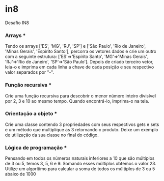 # in8
Desafio IN8

### Arrays *
Tendo os arrays ['ES', 'MG', 'RJ', 'SP'] e ['São Paulo', 'Rio de Janeiro', 'Minas Gerais', 'Espírito Santo'], percorra os vetores dados e crie um outro com a seguinte estrutura: ['ES'=>'Espírito Santo', 'MG'=>'Minas Gerais', 'RJ'=>'Rio de Janeiro', 'SP'=>'São Paulo']. Depois de criado terceiro vetor, leia-o e imprima em cada linha a chave de cada posição e seu respectivo valor separados por "-".

### Função recursiva *
Crie uma função recursiva para descobrir o menor número inteiro divisível por 2, 3 e 10 ao mesmo tempo. Quando encontrá-lo, imprima-o na tela.

### Orientação a objeto *
Crie uma classe contendo 3 propriedades com seus respectivos gets e sets e um método que multiplique as 3 retornando o produto. Deixe um exemplo de utilização da sua classe no final do código.

### Lógica de programação *
Pensando em todos os números naturais inferiores a 10 que são múltiplos de 3 ou 5, temos 3, 5, 6 e 9. Somando esses múltiplos obtemos o valor 23. Utilize um algorítimo para calcular a soma de todos os múltiplos de 3 ou 5 abaixo de 1000
